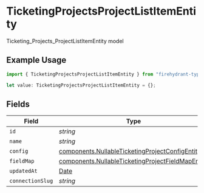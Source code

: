 # TicketingProjectsProjectListItemEntity

Ticketing_Projects_ProjectListItemEntity model

## Example Usage

```typescript
import { TicketingProjectsProjectListItemEntity } from "firehydrant-typescript-sdk/models/components";

let value: TicketingProjectsProjectListItemEntity = {};
```

## Fields

| Field                                                                                                                  | Type                                                                                                                   | Required                                                                                                               | Description                                                                                                            |
| ---------------------------------------------------------------------------------------------------------------------- | ---------------------------------------------------------------------------------------------------------------------- | ---------------------------------------------------------------------------------------------------------------------- | ---------------------------------------------------------------------------------------------------------------------- |
| `id`                                                                                                                   | *string*                                                                                                               | :heavy_minus_sign:                                                                                                     | N/A                                                                                                                    |
| `name`                                                                                                                 | *string*                                                                                                               | :heavy_minus_sign:                                                                                                     | N/A                                                                                                                    |
| `config`                                                                                                               | [components.NullableTicketingProjectConfigEntity](../../models/components/nullableticketingprojectconfigentity.md)     | :heavy_minus_sign:                                                                                                     | N/A                                                                                                                    |
| `fieldMap`                                                                                                             | [components.NullableTicketingProjectFieldMapEntity](../../models/components/nullableticketingprojectfieldmapentity.md) | :heavy_minus_sign:                                                                                                     | N/A                                                                                                                    |
| `updatedAt`                                                                                                            | [Date](https://developer.mozilla.org/en-US/docs/Web/JavaScript/Reference/Global_Objects/Date)                          | :heavy_minus_sign:                                                                                                     | N/A                                                                                                                    |
| `connectionSlug`                                                                                                       | *string*                                                                                                               | :heavy_minus_sign:                                                                                                     | N/A                                                                                                                    |